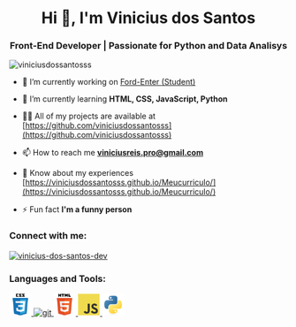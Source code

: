 <h1 align="center">Hi 👋, I'm Vinicius dos Santos</h1>
<h3 align="center">Front-End Developer | Passionate for Python and Data Analisys</h3>

<p align="left"> <img src="https://komarev.com/ghpvc/?username=viniciusdossantosss&label=Profile%20views&color=0e75b6&style=flat" alt="viniciusdossantosss" /> </p>

- 🔭 I’m currently working on [Ford-Enter (Student)](https://www.ford.com.br/sobre-a-ford/ford-enter/)

- 🌱 I’m currently learning **HTML, CSS, JavaScript, Python**

- 👨‍💻 All of my projects are available at [https://github.com/viniciusdossantosss](https://github.com/viniciusdossantosss)

- 📫 How to reach me **viniciusreis.pro@gmail.com**

- 📄 Know about my experiences [https://viniciusdossantosss.github.io/Meucurriculo/](https://viniciusdossantosss.github.io/Meucurriculo/)

- ⚡ Fun fact **I'm a funny person**

<h3 align="left">Connect with me:</h3>
<p align="left">
<a href="https://linkedin.com/in/vinicius-dos-santos-dev" target="blank"><img align="center" src="https://raw.githubusercontent.com/rahuldkjain/github-profile-readme-generator/master/src/images/icons/Social/linked-in-alt.svg" alt="vinicius-dos-santos-dev" height="30" width="40" /></a>
</p>

<h3 align="left">Languages and Tools:</h3>
<p align="left"> <a href="https://www.w3schools.com/css/" target="_blank" rel="noreferrer"> <img src="https://raw.githubusercontent.com/devicons/devicon/master/icons/css3/css3-original-wordmark.svg" alt="css3" width="40" height="40"/> </a> <a href="https://git-scm.com/" target="_blank" rel="noreferrer"> <img src="https://www.vectorlogo.zone/logos/git-scm/git-scm-icon.svg" alt="git" width="40" height="40"/> </a> <a href="https://www.w3.org/html/" target="_blank" rel="noreferrer"> <img src="https://raw.githubusercontent.com/devicons/devicon/master/icons/html5/html5-original-wordmark.svg" alt="html5" width="40" height="40"/> </a> <a href="https://developer.mozilla.org/en-US/docs/Web/JavaScript" target="_blank" rel="noreferrer"> <img src="https://raw.githubusercontent.com/devicons/devicon/master/icons/javascript/javascript-original.svg" alt="javascript" width="40" height="40"/> </a> <a href="https://www.python.org" target="_blank" rel="noreferrer"> <img src="https://raw.githubusercontent.com/devicons/devicon/master/icons/python/python-original.svg" alt="python" width="40" height="40"/> </a> </p>
